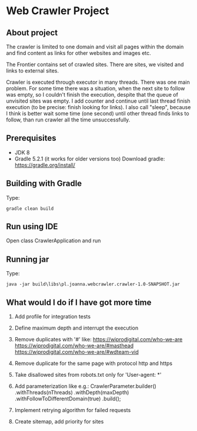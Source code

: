 Web Crawler Project
===============================

About project
-------------
The crawler is limited to one domain and visit all pages within the domain and find content as links for other websites and images etc.

The Frontier contains set of crawled sites. There are sites, we visited and links to external sites.

Crawler is executed through executor in many threads. There was one main problem. For some time there was a situation, when the next site to follow was empty, so I couldn't finish the execution, despite that the queue of unvisited sites was empty. I add counter and continue until last thread finish execution (to be precise: finish looking for links). I also call "sleep", because I think is better wait some time (one second) until other thread finds links to follow, than run crawler all the time unsuccessfully.


Prerequisites
-------------
- JDK 8
- Gradle 5.2.1 (it works for older versions too) 
Download gradle: https://gradle.org/install/


Building with Gradle
--------------------
Type:

    gradle clean build
    
Run using IDE
-------------

Open class CrawlerApplication and run


Running jar
-------------

Type:

    java -jar build\libs\pl.joanna.webcrawler.crawler-1.0-SNAPSHOT.jar


What would I do if I have got more time
--------------------
1. Add profile for integration tests

2. Define maximum depth and interrupt the execution

3. Remove duplicates with '#' like:
https://wiprodigital.com/who-we-are
https://wiprodigital.com/who-we-are/#masthead
https://wiprodigital.com/who-we-are/#wdteam-vid

4. Remove duplicate for the same page with protocol http and https

5. Take disallowed sites from robots.txt only for 'User-agent: *'

6. Add parameterization like e.g.: 
    CrawlerParameter.builder()
              .withThreads(nThreads)
              .withDepth(maxDepth)
              .withFollowToDifferentDomain(true)
              .build();

7. Implement retrying algorithm for failed requests

8. Create sitemap, add priority for sites 
